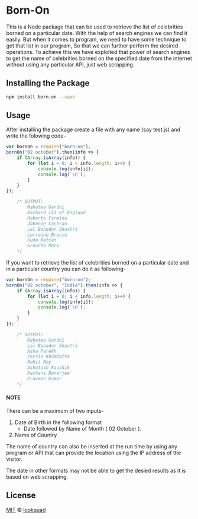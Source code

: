 # Born-On

This is a Node package that can be used to retrieve the list of celebrities borned on a particular date. With the help of search engines we can find it easily. But when it comes to program, we need to have some technique to get that list in our program, So that we can further perform the desired operations. To achieve this we have exploited that power of search engines to get the name of celebrities borned on the specified date from the internet without using any particular API, just web scrapping.  

## Installing the Package

```bash
npm install born-on --save
```

## Usage
After installing the package create a file with any name (say test.js) and write the folowing code- 

```js
var bornOn = require("born-on");
bornOn("02 october").then(info => {
    if (Array.isArray(info)) {
        for (let i = 0; i < info.length; i++) {
            console.log(info[i]);
            console.log(`\n`);
        }
    }
});

    /* OUTPUT:
        Mahatma Gandhi
        Richard III of England
        Roberto Firmino
        Johnnie Cochran
        Lal Bahadur Shastri
        Lorraine Bracco
        Huda Kattan
        Groucho Marx
    */
```

If you want to retrieve the list of celebrities borned on a particular date and in a particular country you can do it as following-

```js
var bornOn = require("born-on");
bornOn("02 october", "India").then(info => {
    if (Array.isArray(info)) {
        for (let i = 0; i < info.length; i++) {
            console.log(info[i]);
            console.log(`\n`);
        }
    }
});

    /* OUTPUT:
        Mahatma Gandhi
        Lal Bahadur Shastri
        Asha Parekh
        Persis Khambatta
        Rohit Roy
        Ashutosh Kaushik
        Rachana Banerjee
        Praveen Kumar
    */
```
#### NOTE
There can be a maximum of two inputs- 
1. Date of Birth in the following format
    *   Date followed by Name of Month  ( 02 October ).
2. Name of Country

The name of country can also be inserted at the run time by using any program or API that can provide the location using the IP address of the visitor. 

The date in other formats may not be able to get the desied results as it is based on web scrapping. 

## License

[MIT][mit] © [lookquad][author]

[mit]:      http://opensource.org/licenses/MIT
[author]:   http://github.com/lookquad
